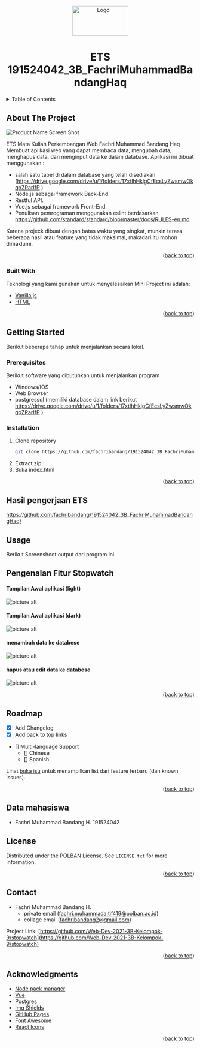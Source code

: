 <div id="top"></div>
<!--
*** Thanks for checking out the Best-README-Template. If you have a suggestion
*** that would make this better, please fork the repo and create a pull request
*** or simply open an issue with the tag "enhancement".
*** Don't forget to give the project a star!
*** Thanks again! Now go create something AMAZING! :D
-->



<!-- PROJECT SHIELDS -->
<!--
*** I'm using markdown "reference style" links for readability.
*** Reference links are enclosed in brackets [ ] instead of parentheses ( ).
*** See the bottom of this document for the declaration of the reference variables
*** for contributors-url, forks-url, etc. This is an optional, concise syntax you may use.
*** https://www.markdownguide.org/basic-syntax/#reference-style-links
-->

<br />
<div align="center">
  <a href="https://github.com/fachribandang/191524042_3B_FachriMuhammadBandangHaq/blob/main/Image/tabel.png">
    <img src="https://github.com/fachribandang/191524042_3B_FachriMuhammadBandangHaq/blob/main/Image/tabel.png" alt="Logo" width="150" height="80">
  </a>

  <h1 align="center">ETS 191524042_3B_FachriMuhammadBandangHaq</h1>
</div>


<!-- TABLE OF CONTENTS -->
<details>
  <summary>Table of Contents</summary>
  <ol>
    <li>
      <a href="#about-the-project">About The Project</a>
      <ul>
        <li><a href="#built-with">Built With</a></li>
      </ul>
    </li>
    <li>
      <a href="#getting-started">Getting Started</a>
      <ul>
        <li><a href="#prerequisites">Prerequisites</a></li>
        <li><a href="#installation">Installation</a></li>
      </ul>
    </li>
    <li><a href="#hasil-pengerjaan-eTS">Stopwatch</a></li>
    <li><a href="#usage">Usage</a></li>
    <li><a href="#roadmap">Roadmap</a></li>
    <li><a href="#data-mahasiswa">Contributing</a></li>
    <li><a href="#license">License</a></li>
    <li><a href="#contact">Contact</a></li>
    <li><a href="#acknowledgments">Acknowledgments</a></li>
  </ol>
</details>

<!-- ABOUT THE PROJECT -->
## About The Project

![Product Name Screen Shot](https://github.com/fachribandang/191524042_3B_FachriMuhammadBandangHaq/blob/main/Image/tabel.png "Title")

ETS Mata Kuliah Perkembangan Web
Fachri Muhammad Bandang Haq
Membuat aplikasi web yang dapat membaca data, mengubah data, menghapus data, dan menginput data ke
dalam database. 
Aplikasi ini dibuat menggunakan :
- salah satu tabel di dalam database yang telah disediakan (https://drive.google.com/drive/u/1/folders/17xtlhHklgCfEcsLyZwsmwOkqoZRarIfP )
- Node.js sebagai framework Back-End.
- Restful API.
- Vue.js sebagai framework Front-End.
- Penulisan pemrograman menggunakan eslint berdasarkan https://github.com/standard/standard/blob/master/docs/RULES-en.md.

Karena projeck dibuat dengan batas waktu yang singkat, munkin terasa beberapa hasil atau feature yang tidak maksimal, makadari itu mohon dimaklumi.
<p align="right">(<a href="#top">back to top</a>)</p>

### Built With

Teknologi yang kami gunakan untuk menyelesaikan Mini Project ini adalah:

- [Vanilla.js](https://www.javascript.com/)
- [HTML](https://www.w3schools.com/html/)

<p align="right">(<a href="#top">back to top</a>)</p>

<!-- GETTING STARTED -->
## Getting Started

Berikut beberapa tahap untuk menjalankan secara lokal.

### Prerequisites

Berikut software yang dibutuhkan untuk menjalankan program
- Windows/IOS
- Web Browser
- postgressql (memiliki database dalam link berikut https://drive.google.com/drive/u/1/folders/17xtlhHklgCfEcsLyZwsmwOkqoZRarIfP )

### Installation

1. Clone repository
   ```sh
   git clone https://github.com/fachribandang/191524042_3B_FachriMuhammadBandangHaq
   ```
2. Extract zip
3. Buka index.html

<p align="right">(<a href="#top">back to top</a>)</p>

## Hasil pengerjaan ETS

https://github.com/fachribandang/191524042_3B_FachriMuhammadBandangHaq/

## Usage

Berikut Screenshoot output dari program ini

## Pengenalan Fitur Stopwatch ##
#### Tampilan Awal aplikasi (light) ####
![picture alt](https://github.com/fachribandang/191524042_3B_FachriMuhammadBandangHaq/blob/main/Image/sampleAppLight.png "Title")
#### Tampilan Awal aplikasi (dark) ####
![picture alt](https://github.com/fachribandang/191524042_3B_FachriMuhammadBandangHaq/blob/main/Image/sampleAppDark.png "Title")
#### menambah data ke databese ####
![picture alt](https://github.com/fachribandang/191524042_3B_FachriMuhammadBandangHaq/blob/main/Image/add.png "Title")
#### hapus atau edit data ke databese ####
![picture alt](https://github.com/fachribandang/191524042_3B_FachriMuhammadBandangHaq/blob/main/Image/update_delete.png "Title")

<p align="right">(<a href="#top">back to top</a>)</p>

## Roadmap

- [x] Add Changelog
- [x] Add back to top links
- [] Multi-language Support
    - [] Chinese
    - [] Spanish

Lihat [buka isu](https://github.com/Web-Dev-2021-3B-Kelompok-9/stopwatch/issues) untuk menampilkan list dari feature terbaru (dan known issues).

<p align="right">(<a href="#top">back to top</a>)</p>

## Data mahasiswa ##
- Fachri Muhammad Bandang H. 191524042

<!-- LICENSE -->
## License

Distributed under the POLBAN License. See `LICENSE.txt` for more information.

<p align="right">(<a href="#top">back to top</a>)</p>



<!-- CONTACT -->
## Contact 
- Fachri Muhammad Bandang H. 
    - private email (fachri.muhammada.tif419@polban.ac.id) 
    - collage email (fachribandang2@gmail.com)

Project Link: [https://github.com/Web-Dev-2021-3B-Kelompok-9/stopwatch](https://github.com/Web-Dev-2021-3B-Kelompok-9/stopwatch)

<p align="right">(<a href="#top">back to top</a>)</p>

<!-- ACKNOWLEDGMENTS -->
## Acknowledgments
* [Node pack manager](https://www.npmjs.com/)
* [Vue](https://jp.vuejs.org/index.html)
* [Postgres](https://www.postgresql.jp/)
* [Img Shields](https://shields.io)
* [GitHub Pages](https://pages.github.com)
* [Font Awesome](https://fontawesome.com)
* [React Icons](https://react-icons.github.io/react-icons/search)

<p align="right">(<a href="#top">back to top</a>)</p>





